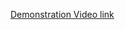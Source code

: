 [Demonstration Video link](https://drive.google.com/drive/folders/1ePX8QMBAqkuGkmHppBtdGD-YqGR2UcFj?usp=sharing)
